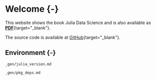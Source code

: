 # Welcome {-}

[//]: # (This file is only included on the website.)

This website shows the book Julia Data Science and is also available as [**PDF**](/juliadatascience.pdf){target="_blank"}.

The source code is available at [GitHub](https://github.com/JuliaDataScience/JuliaDataScience){target="_blank"}.

## Environment {-}

```{.include}
_gen/julia_version.md
```

```{.include}
_gen/pkg_deps.md
```
